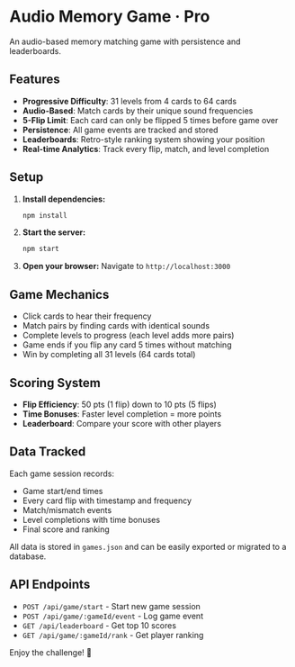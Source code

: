 # Audio Memory Game · Pro

An audio-based memory matching game with persistence and leaderboards.

## Features

- **Progressive Difficulty**: 31 levels from 4 cards to 64 cards
- **Audio-Based**: Match cards by their unique sound frequencies
- **5-Flip Limit**: Each card can only be flipped 5 times before game over
- **Persistence**: All game events are tracked and stored
- **Leaderboards**: Retro-style ranking system showing your position
- **Real-time Analytics**: Track every flip, match, and level completion

## Setup

1. **Install dependencies:**
   ```bash
   npm install
   ```

2. **Start the server:**
   ```bash
   npm start
   ```

3. **Open your browser:**
   Navigate to `http://localhost:3000`

## Game Mechanics

- Click cards to hear their frequency
- Match pairs by finding cards with identical sounds
- Complete levels to progress (each level adds more pairs)
- Game ends if you flip any card 5 times without matching
- Win by completing all 31 levels (64 cards total)

## Scoring System

- **Flip Efficiency**: 50 pts (1 flip) down to 10 pts (5 flips)
- **Time Bonuses**: Faster level completion = more points
- **Leaderboard**: Compare your score with other players

## Data Tracked

Each game session records:
- Game start/end times
- Every card flip with timestamp and frequency
- Match/mismatch events
- Level completions with time bonuses
- Final score and ranking

All data is stored in `games.json` and can be easily exported or migrated to a database.

## API Endpoints

- `POST /api/game/start` - Start new game session
- `POST /api/game/:gameId/event` - Log game event
- `GET /api/leaderboard` - Get top 10 scores
- `GET /api/game/:gameId/rank` - Get player ranking

Enjoy the challenge! 🎵
